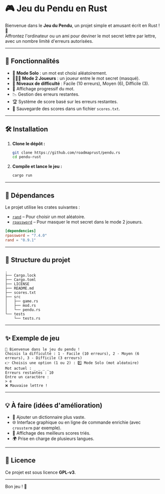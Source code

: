 # 🎮 Jeu du Pendu en Rust

Bienvenue dans le **Jeu du Pendu**, un projet simple et amusant écrit en Rust !
🦀  
Affrontez l'ordinateur ou un ami pour deviner le mot secret lettre par lettre, avec un nombre limité d'erreurs autorisées.

---

## 🚀 Fonctionnalités

- 🧠 **Mode Solo** : un mot est choisi aléatoirement.
- 🧑‍🤝‍🧑 **Mode 2 Joueurs** : un joueur entre le mot secret (masqué).
- 🎯 **Niveaux de difficulté** : Facile (10 erreurs), Moyen (6), Difficile (3).
- 🧩 Affichage progressif du mot.
- 📉 Gestion des erreurs restantes.
- 🏆 Système de score basé sur les erreurs restantes.
- 💾 Sauvegarde des scores dans un fichier `scores.txt`.

---

## 🛠️ Installation

1. **Clone le dépôt :**
   ```bash
   git clone https://github.com/roadmaprust/pendu.rs
   cd pendu-rust
    ```

2. **Compile et lance le jeu :**

   ```bash
   cargo run
   ```

---

## 🧪 Dépendances

Le projet utilise les crates suivantes :

* [`rand`](https://docs.rs/rand/) – Pour choisir un mot aléatoire.
* [`rpassword`](https://docs.rs/rpassword/) – Pour masquer le mot secret dans le mode 2 joueurs.

```toml
[dependencies]
rpassword = "7.4.0"
rand = "0.9.1"
```

---

## 📁 Structure du projet

```
.
├── Cargo.lock
├── Cargo.toml
├── LICENSE
├── README.md
├── scores.txt
├── src
│   ├── game.rs
│   ├── mod.rs
│   └── pendu.rs
└── tests
    └── tests.rs
```

---

## ✨ Exemple de jeu

```
📌 Bienvenue dans le jeu du pendu !
Choisis la difficulté : 1 - Facile (10 erreurs), 2 - Moyen (6 erreurs), 3 - Difficile (3 erreurs)
👉 Choisis une option (1 ou 2) : 1️⃣ Mode Solo (mot aléatoire)
Mot actuel : _ _ _ _
Erreurs restantes : 10
Entre un caractère :
> e
❌ Mauvaise lettre !
```

---

## 💡 À faire (idées d'amélioration)

* 🧠 Ajouter un dictionnaire plus vaste.
* 🌐 Interface graphique ou en ligne de commande enrichie (avec `crossterm` par exemple).
* 🧾 Affichage des meilleurs scores triés.
* 🌍 Prise en charge de plusieurs langues.

---

## 📜 Licence

Ce projet est sous licence **GPL-v3**.

---

Bon jeu ! 🎉
